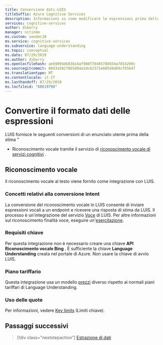 ```yaml
---
title: Conversione dati-LUIS
titleSuffix: Azure Cognitive Services
description: Informazioni su come modificare le espressioni prima delle stime in Language Understanding (LUIS)
services: cognitive-services
author: diberry
manager: nitinme
ms.custom: seodec18
ms.service: cognitive-services
ms.subservice: language-understanding
ms.topic: conceptual
ms.date: 07/29/2019
ms.author: diberry
ms.openlocfilehash: aeb9094db83b14af988f70485788934a7854200c
ms.sourcegitcommit: 08d3a5827065d04a2dc62371e605d4d89cf6564f
ms.translationtype: MT
ms.contentlocale: it-IT
ms.lasthandoff: 07/29/2019
ms.locfileid: "68619798"
---
```

# <a name="convert-data-format-of-utterances"></a>Convertire il formato dati delle espressioni
LUIS fornisce le seguenti conversioni di un enunciato utente prima della stima "

* Riconoscimento vocale tramite il servizio di [riconoscimento vocale di servizi cognitivi](../Speech-Service/overview.md) . 

## <a name="speech-to-text"></a>Riconoscimento vocale

Il riconoscimento vocale al testo viene fornito come integrazione con LUIS. 

### <a name="intent-conversion-concepts"></a>Concetti relativi alla conversione Intent
La conversione del riconoscimento vocale in LUIS consente di inviare espressioni vocali a un endpoint e ricevere una risposta di stima da LUIS. Il processo è un'integrazione del servizio [Voce](https://docs.microsoft.com/azure/cognitive-services/Speech) di LUIS. Per altre informazioni sul riconoscimento finalità voce, eseguire un'[esercitazione](../speech-service/how-to-recognize-intents-from-speech-csharp.md).

### <a name="key-requirements"></a>Requisiti chiave
Per questa integrazione non è necessario creare una chiave **API Riconoscimento vocale Bing** . È sufficiente la chiave **Language Understanding** creata nel portale di Azure. Non usare la chiave di avvio LUIS.

### <a name="pricing-tier"></a>Piano tariffario
Questa integrazione usa un modello [prezzi](luis-boundaries.md#key-limits) diverso rispetto ai normali piani tariffari di Language Understanding. 

### <a name="quota-usage"></a>Uso delle quote
Per informazioni, vedere [Key limits](luis-boundaries.md#key-limits) (Limiti chiave). 

## <a name="next-steps"></a>Passaggi successivi

> [!div class="nextstepaction"]
> [Estrazione di dati](luis-concept-data-extraction.md)

